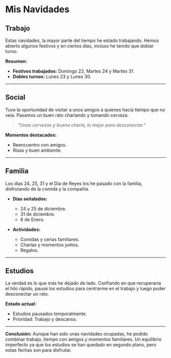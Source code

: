 # Mis Navidades

## Trabajo
Estas navidades, la mayor parte del tiempo he estado trabajando. Hemos abierto algunos festivos y en ciertos días, incluso he tenido que doblar turno.

**Resumen:**
- **Festivos trabajados:** Domingo 22, Martes 24 y Martes 31.
- **Dobles turnos:** Lunes 23 y Lunes 30.

---

## Social
Tuve la oportunidad de visitar a unos amigos a quienes hacía tiempo que no veía. Pasamos un buen rato charlando y tomando cerveza.

> _"Unas cervezas y buena charla, lo mejor para desconectar."_

**Momentos destacados:**
- Reencuentro con amigos.
- Risas y buen ambiente.

---

## Familia
Los días 24, 25, 31 y el Día de Reyes los he pasado con la familia, disfrutando de la comida y la compañía.

- **Días señalados:**
  - 24 y 25 de diciembre.
  - 31 de diciembre.
  - 6 de Enero.
    
- **Actividades:**
  - Comidas y cenas familiares.
  - Charlas y momentos juntos.
  - Regalos.

---

## Estudios
La verdad es lo que más he dejado de lado. Confiando en que recuperaría el hilo rápido, pausé los estudios para centrarme en el trabajo y luego poder desconectar un rato.

**Estado actual:**
- Estudios pausados temporalmente.
- Prioridad: Trabajo y descanso.

---

**Conclusión:**
Aunque han sido unas navidades ocupadas, he podido combinar trabajo, tiempo con amigos y momentos familiares. Un equilibrio imperfecto ya que los estudios se han quedado en segundo plano, pero estas fechas son para disfrutar.
